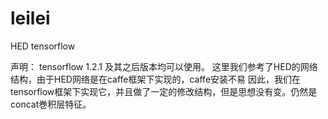 # leilei
HED tensorflow

声明：
tensorflow 1.2.1 及其之后版本均可以使用。
这里我们参考了HED的网络结构，由于HED网络是在caffe框架下实现的，caffe安装不易
因此，我们在tensorflow框架下实现它，并且做了一定的修改结构，但是思想没有变。仍然是concat巻积层特征。
